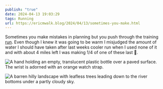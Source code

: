 ```yaml
---
publish: "true"
date: 2024-04-13 19:03:29
tags: Running
url: https://ericmwalk.blog/2024/04/13/sometimes-you-make.html
---
```


Sometimes you make mistakes in planning but you push through the training [run](https://strava.com/activities/11175246463). Even though I knew it was going to be warm I misjudged the amount of water I should have taken after last weeks cooler run when I used none of it and with about 4 miles left I was making 1/4 of one of these last 🫣.

![A hand holding an empty, translucent plastic bottle over a paved surface. The wrist is adorned with an orange watch strap.](https://ericmwalk.blog/uploads/2024/img-8616.jpeg)

![A barren hilly landscape with leafless trees leading down to the river bottoms under a partly cloudy sky.](https://ericmwalk.blog/uploads/2024/cd0d364e6f.jpeg)
